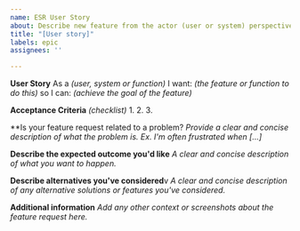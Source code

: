 ```yaml
---
name: ESR User Story
about: Describe new feature from the actor (user or system) perspective
title: "[User story]"
labels: epic
assignees: ''

---
```


**User Story**
As a *(user, system or function)* I want: *(the feature or function to do this)* so I can: *(achieve the goal of the feature)*

**Acceptance Criteria** *(checklist)*
1. 
2.
3.

**Is your feature request related to a problem? *Provide a clear and concise description of what the problem is. Ex. I'm often frustrated when [...]*

**Describe the expected outcome you'd like** *A clear and concise description of what you want to happen.*

**Describe alternatives you've considered**v *A clear and concise description of any alternative solutions or features you've considered.*

**Additional information** *Add any other context or screenshots about the feature request here.*
